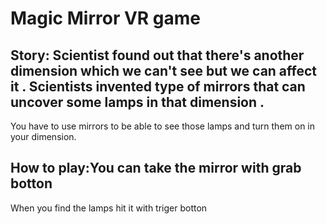 # Magic Mirror VR game
## Story: Scientist found out that there's another dimension which we can't see but we can affect it . Scientists invented  type of mirrors that can uncover some lamps in that dimension .
You have to use  mirrors to be able to see those lamps and turn them on in your dimension.
##  How to play:You can take the mirror with grab botton 
When you find the lamps hit it with triger botton